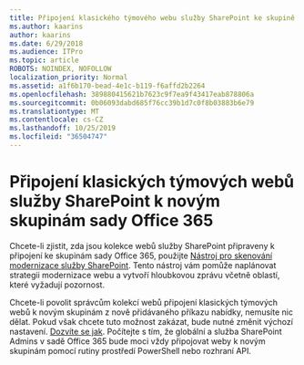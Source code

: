 ```yaml
---
title: Připojení klasického týmového webu služby SharePoint ke skupině
ms.author: kaarins
author: kaarins
ms.date: 6/29/2018
ms.audience: ITPro
ms.topic: article
ROBOTS: NOINDEX, NOFOLLOW
localization_priority: Normal
ms.assetid: a1f6b170-bead-4e1c-b119-f6affd2b2264
ms.openlocfilehash: 389880415621b7623c9f7ea9f43417eab878806a
ms.sourcegitcommit: 0b06093dabd685f76cc39b1d7c0f8b03883b6e79
ms.translationtype: MT
ms.contentlocale: cs-CZ
ms.lasthandoff: 10/25/2019
ms.locfileid: "36504747"
---
```

# <a name="connect-classic-sharepoint-team-sites-to-new-office-365-groups"></a>Připojení klasických týmových webů služby SharePoint k novým skupinám sady Office 365

Chcete-li zjistit, zda jsou kolekce webů služby SharePoint připraveny k připojení ke skupinám sady Office 365, použijte [Nástroj pro skenování modernizace služby SharePoint](https://go.microsoft.com/fwlink/?linkid=873066). Tento nástroj vám pomůže naplánovat strategii modernizace webu a vytvoří hloubkovou zprávu včetně oblastí, které vyžadují pozornost.
  
Chcete-li povolit správcům kolekcí webů připojení klasických týmových webů k novým skupinám z nově přidávaného příkazu nabídky, nemusíte nic dělat. Pokud však chcete tuto možnost zakázat, bude nutné změnit výchozí nastavení. [Dozvíte se jak](https://go.microsoft.com/fwlink/?linkid=2004316). Počítejte s tím, že globální a služba SharePoint Admins v sadě Office 365 bude moci vždy připojovat weby k novým skupinám pomocí rutiny prostředí PowerShell nebo rozhraní API.
  

